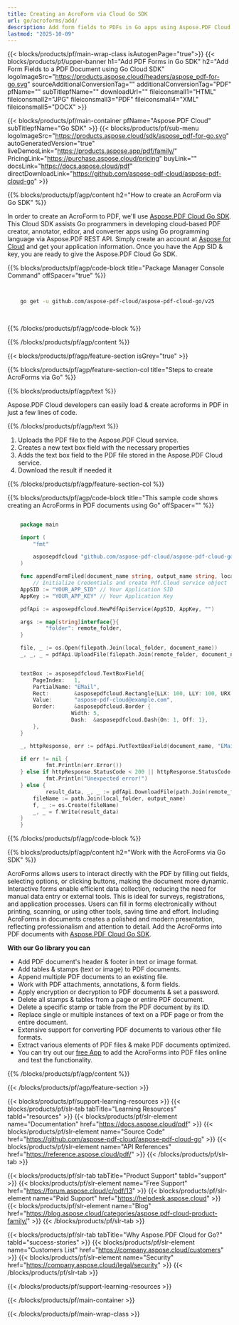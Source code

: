 ```yaml
---
title: Creating an AcroForm via Cloud Go SDK
url: go/acroforms/add/
description: Add form fields to PDFs in Go apps using Aspose.PDF Cloud SDK. Simplify interactive form creation.
lastmod: "2025-10-09"
---
```


{{< blocks/products/pf/main-wrap-class isAutogenPage="true">}}
{{< blocks/products/pf/upper-banner h1="Add PDF Forms in Go SDK" h2="Add Form Fields to a PDF Document using Go Cloud SDK" logoImageSrc="https://products.aspose.cloud/headers/aspose_pdf-for-go.svg" sourceAdditionalConversionTag="" additionalConversionTag="PDF" pfName="" subTitlepfName="" downloadUrl="" fileiconsmall1="HTML" fileiconsmall2="JPG" fileiconsmall3="PDF" fileiconsmall4="XML" fileiconsmall5="DOCX" >}}

{{< blocks/products/pf/main-container pfName="Aspose.PDF Cloud" subTitlepfName="Go SDK" >}}
{{< blocks/products/pf/sub-menu logoImageSrc="https://products.aspose.cloud/sdk/aspose_pdf-for-go.svg"
autoGeneratedVersion="true"
liveDemosLink="https://products.aspose.app/pdf/family/" PricingLink="https://purchase.aspose.cloud/pricing" buyLink="" docsLink="https://docs.aspose.cloud/pdf"  directDownloadLink="https://github.com/aspose-pdf-cloud/aspose-pdf-cloud-go" >}}

{{% blocks/products/pf/agp/content h2="How to create an AcroForm via Go SDK" %}}

In order to create an AcroForm to PDF, we'll use
[Aspose.PDF Cloud Go SDK](https://products.aspose.cloud/pdf/go/). This Cloud SDK assists Go programmers in developing cloud-based PDF creator, annotator, editor, and converter apps using Go programming language via Aspose.PDF REST API. Simply create an account at [Aspose for Cloud](https://dashboard.aspose.cloud/#/apps) and get your application information. Once you have the App SID & key, you are ready to give the Aspose.PDF Cloud Go SDK.

{{% blocks/products/pf/agp/code-block title="Package Manager Console Command" offSpacer="true" %}}

```bash

     
    go get -u github.com/aspose-pdf-cloud/aspose-pdf-cloud-go/v25
     
     
```


{{% /blocks/products/pf/agp/code-block %}}

{{% /blocks/products/pf/agp/content %}}

{{< blocks/products/pf/agp/feature-section isGrey="true" >}}

{{% blocks/products/pf/agp/feature-section-col title="Steps to create AcroForms via Go" %}}

{{% blocks/products/pf/agp/text %}}

Aspose.PDF Cloud developers can easily load & create acroforms in PDF in just a few lines of code.

{{% /blocks/products/pf/agp/text %}}

1. Uploads the PDF file to the Aspose.PDF Cloud service.
1. Creates a new text box field with the necessary properties
1. Adds the text box field to the PDF file stored in the Aspose.PDF Cloud service.
1. Download the result if needed it

{{% /blocks/products/pf/agp/feature-section-col %}}


{{% blocks/products/pf/agp/code-block title="This sample code shows creating an AcroForms in PDF documents using Go" offSpacer="" %}}

```go

    package main

    import (
        "fmt"

        asposepdfcloud "github.com/aspose-pdf-cloud/aspose-pdf-cloud-go/v25"
    )

    func appendFormFiled(document_name string, output_name string, local_folder string, remote_folder string) {
        // Initialize Credentials and create Pdf.Cloud service object
	AppSID := "YOUR_APP_SID" // Your Application SID
	AppKey := "YOUR_APP_KEY" // Your Application Key

	pdfApi := asposepdfcloud.NewPdfApiService(AppSID, AppKey, "")

	args := map[string]interface{}{
            "folder": remote_folder,
	}

	file, _ := os.Open(filepath.Join(local_folder, document_name))
	_, _, _ = pdfApi.UploadFile(filepath.Join(remote_folder, document_name), file, args)


	textBox := asposepdfcloud.TextBoxField{
		PageIndex:   1,
		PartialName: "EMail",
		Rect:        &asposepdfcloud.Rectangle{LLX: 100, LLY: 100, URX: 180, URY: 120},
		Value:       "aspose-pdf-cloud@example.com",
		Border:      &asposepdfcloud.Border {
                    Width: 5,
                    Dash:  &asposepdfcloud.Dash{On: 1, Off: 1},
		},
	}

	_, httpResponse, err := pdfApi.PutTextBoxField(document_name, "EMail", textBox, args)

	if err != nil {
            fmt.Println(err.Error())
	} else if httpResponse.StatusCode < 200 || httpResponse.StatusCode > 299 {
            fmt.Println("Unexpected error!")
	} else {
            result_data, _, _ := pdfApi.DownloadFile(path.Join(remote_folder, document_name), args)
	    fileName := path.Join(local_folder, output_name)
	    f, _ := os.Create(fileName)
	    _, _ = f.Write(result_data)
	}
    }

```

{{% /blocks/products/pf/agp/code-block %}}

{{% blocks/products/pf/agp/content h2="Work with the AcroForms via Go SDK" %}}

AcroForms allows users to interact directly with the PDF by filling out fields, selecting options, or clicking buttons, making the document more dynamic. Interactive forms enable efficient data collection, reducing the need for manual data entry or external tools. This is ideal for surveys, registrations, and application processes. Users can fill in forms electronically without printing, scanning, or using other tools, saving time and effort. Including AcroForms in documents creates a polished and modern presentation, reflecting professionalism and attention to detail.
Add the AcroForms into PDF documents with [Aspose.PDF Cloud Go SDK](https://products.aspose.cloud/pdf/go/).

**With our Go library you can**

+ Add PDF document's header & footer in text or image format.
+ Add tables & stamps (text or image) to PDF documents.
+ Append multiple PDF documents to an existing file.
+ Work with PDF attachments, annotations, & form fields.
+ Apply encryption or decryption to PDF documents & set a password.
+ Delete all stamps & tables from a page or entire PDF document.
+ Delete a specific stamp or table from the PDF document by its ID.
+ Replace single or multiple instances of text on a PDF page or from the entire document.
+ Extensive support for converting PDF documents to various other file formats.
+ Extract various elements of PDF files & make PDF documents optimized.
+ You can try out our [free App](https://products.aspose.app/pdf/xfa) to add the AcroForms into PDF files online and test the functionality.

{{% /blocks/products/pf/agp/content %}}

{{< /blocks/products/pf/agp/feature-section >}}

{{< blocks/products/pf/support-learning-resources >}}
{{< blocks/products/pf/slr-tab tabTitle="Learning Resources" tabId="resources" >}}
{{< blocks/products/pf/slr-element name="Documentation" href="https://docs.aspose.cloud/pdf" >}}
{{< blocks/products/pf/slr-element name="Source Code" href="https://github.com/aspose-pdf-cloud/aspose-pdf-cloud-go" >}}
{{< blocks/products/pf/slr-element name="API References" href="https://reference.aspose.cloud/pdf/" >}}
{{< /blocks/products/pf/slr-tab >}}

{{< blocks/products/pf/slr-tab tabTitle="Product Support" tabId="support" >}}
{{< blocks/products/pf/slr-element name="Free Support" href="https://forum.aspose.cloud/c/pdf/13" >}}
{{< blocks/products/pf/slr-element name="Paid Support" href="https://helpdesk.aspose.cloud" >}}
{{< blocks/products/pf/slr-element name="Blog" href="https://blog.aspose.cloud/categories/aspose.pdf-cloud-product-family/" >}}
{{< /blocks/products/pf/slr-tab >}}

{{< blocks/products/pf/slr-tab tabTitle="Why Aspose.PDF Cloud for Go?" tabId="success-stories" >}}
{{< blocks/products/pf/slr-element name="Customers List" href="https://company.aspose.cloud/customers" >}}
{{< blocks/products/pf/slr-element name="Security" href="https://company.aspose.cloud/legal/security" >}}
{{< /blocks/products/pf/slr-tab >}}

{{< /blocks/products/pf/support-learning-resources >}}

<!-- aboutfile Ends -->

{{< /blocks/products/pf/main-container >}}

{{< /blocks/products/pf/main-wrap-class >}}


